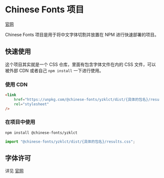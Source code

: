 # Chinese Fonts 项目

[官网](https://chinese-font.netlify.app/#/fonts/yzklct)

Chinese Fonts 项目是用于将中文字体切割并放置在 NPM 进行快速部署的项目。

## 快速使用

这个项目其实就是一个 CSS 仓库，里面有包含字体文件在内的 CSS 文件，可以被外部 CDN 或者自己 `npm install` 一下进行使用。

### 使用 CDN

```html
<link
    href="https://unpkg.com/@chinese-fonts/yzklct/dist/{具体的包名}/results.css"
    rel="stylesheet"
/>
```

### 在项目中使用

```sh
npm install @chinese-fonts/yzklct
```

```ts
import "@chinese-fonts/yzklct/dist/{具体的包名}/results.css";
```

## 字体许可

详见 [官网](https://chinese-font.netlify.app/fonts/yzklct)

